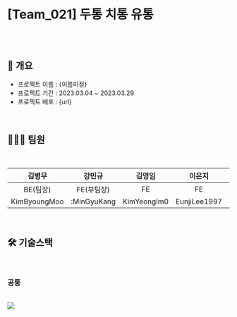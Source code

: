 # [Team_021] 두통 치통 유통
</br>
</br>


## 📙 개요
- 프로젝트 이름 : {이름미정}
- 프로젝트 기간 : 2023.03.04 ~ 2023.03.29
- 프로젝트 배포 : {url}

</br>

## 🧑‍🤝‍🧑 팀원

</br>

|김병무|강민규|김영임|이은지|김대현|조주연|
|:--------------:|:------------:|:-------------:|:--------------:|:-------------:|:-------------:|
|BE(팀장)|FE(부팀장)|FE|FE|BE|BE|
|KimByoungMoo|:MinGyuKang|KimYeongIm0|EunjiLee1997|legendpaino|chojuyeon94|

</br>

## 🛠️ 기술스택
</br>

### 공통

</br>

<img src="https://img.shields.io/badge/#000000?style=for-the-badge&logo=Notion&logoColor=white">

